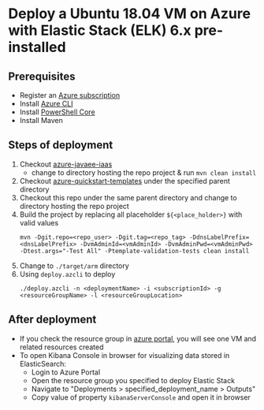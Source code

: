 # Deploy a Ubuntu 18.04 VM on Azure with Elastic Stack (ELK) 6.x pre-installed

## Prerequisites
 - Register an [Azure subscription](https://azure.microsoft.com/en-us/)
 - Install [Azure CLI](https://docs.microsoft.com/en-us/cli/azure/install-azure-cli?view=azure-cli-latest)
 - Install [PowerShell Core](https://docs.microsoft.com/en-us/powershell/scripting/install/installing-powershell-core-on-linux?view=powershell-6)
 - Install Maven

 ## Steps of deployment
 1. Checkout [azure-javaee-iaas](https://github.com/Azure/azure-javaee-iaas)
    - change to directory hosting the repo project & run `mvn clean install`
 2. Checkout [azure-quickstart-templates](https://github.com/Azure/azure-quickstart-templates) under the specified parent directory
 3. Checkout this repo under the same parent directory and change to directory hosting the repo project
 4. Build the project by replacing all placeholder `${<place_holder>}` with valid values
    ```
    mvn -Dgit.repo=<repo_user> -Dgit.tag=<repo_tag> -DdnsLabelPrefix=<dnsLabelPrefix> -DvmAdminId=<vmAdminId> -DvmAdminPwd=<vmAdminPwd> -Dtest.args="-Test All" -Ptemplate-validation-tests clean install
    ```
 5. Change to `./target/arm` directory
 6. Using `deploy.azcli` to deploy
    ```
    ./deploy.azcli -n <deploymentName> -i <subscriptionId> -g <resourceGroupName> -l <resourceGroupLocation>
    ```

## After deployment
- If you check the resource group in [azure portal](https://portal.azure.com/), you will see one VM and related resources created
- To open Kibana Console in browser for visualizing data stored in ElasticSearch:
  - Login to Azure Portal
  - Open the resource group you specified to deploy Elastic Stack
  - Navigate to "Deployments > specified_deployment_name > Outputs"
  - Copy value of property `kibanaServerConsole` and open it in browser
